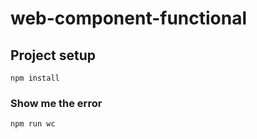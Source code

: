 # web-component-functional

## Project setup
```
npm install
```

### Show me the error
```
npm run wc
```